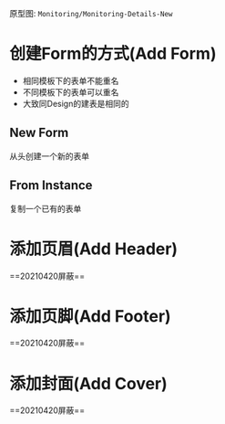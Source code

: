 原型图: `Monitoring/Monitoring-Details-New`

# 创建Form的方式(Add Form)
- 相同模板下的表单不能重名
- 不同模板下的表单可以重名
- 大致同Design的建表是相同的

## New Form
从头创建一个新的表单
## From Instance
复制一个已有的表单

# 添加页眉(Add Header)
==20210420屏蔽== 
# 添加页脚(Add Footer)
==20210420屏蔽== 
# 添加封面(Add Cover)
==20210420屏蔽== 